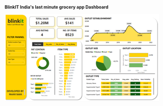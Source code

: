 **BlinkIT India's last minute grocery app Dashboard**

![Blinkit Sales Screenshot](https://github.com/Mohitbisht77/POWER-BI---Blinkit_sales-/blob/main/screenshot%20blinkit_sales.png?raw=true)
